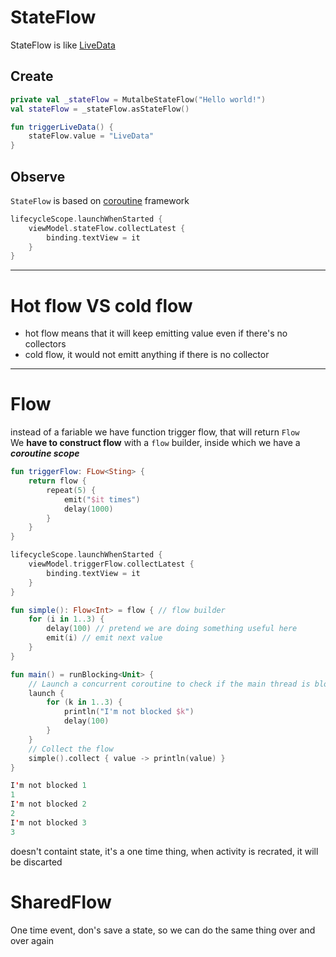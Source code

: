 # StateFlow

StateFlow is like [LiveData](https://github.com/KidPudel/android-starter-kit/blob/main/Android/live-data.md)

## Create

```kotlin
private val _stateFlow = MutalbeStateFlow("Hello world!")
val stateFlow = _stateFlow.asStateFlow()
```


```kotlin
fun triggerLiveData() {
    stateFlow.value = "LiveData"
}
```

## Observe

`StateFlow` is based on [coroutine](https://github.com/KidPudel/android-starter-kit/blob/main/Kotlin/coroutines.md) framework

```kotlin
lifecycleScope.launchWhenStarted {
    viewModel.stateFlow.collectLatest {
        binding.textView = it
    }
}
```

---

# Hot flow VS cold flow

- hot flow means that it will keep emitting value even if there's no collectors
- cold flow, it would not emitt anything if there is no collector

---

# Flow

instead of a fariable we have function trigger flow, that will return `Flow`  
We **have to construct flow** with a `flow` builder, inside which we have a **_coroutine scope_**

```kotlin
fun triggerFlow: FLow<Sting> {
    return flow {
        repeat(5) {
            emit("$it times")
            delay(1000) 
        }
    }
}
```
```kotlin
lifecycleScope.launchWhenStarted {
    viewModel.triggerFlow.collectLatest {
        binding.textView = it
    }
}
```

```kotlin
fun simple(): Flow<Int> = flow { // flow builder
    for (i in 1..3) {
        delay(100) // pretend we are doing something useful here
        emit(i) // emit next value
    }
}

fun main() = runBlocking<Unit> {
    // Launch a concurrent coroutine to check if the main thread is blocked
    launch {
        for (k in 1..3) {
            println("I'm not blocked $k")
            delay(100)
        }
    }
    // Collect the flow
    simple().collect { value -> println(value) } 
}
```
```kotlin
I'm not blocked 1
1
I'm not blocked 2
2
I'm not blocked 3
3
```

doesn't containt state, it's a one time thing, when activity is recrated, it will be discarted

# SharedFlow

One time event, don's save a state, so we can do the same thing over and over again
